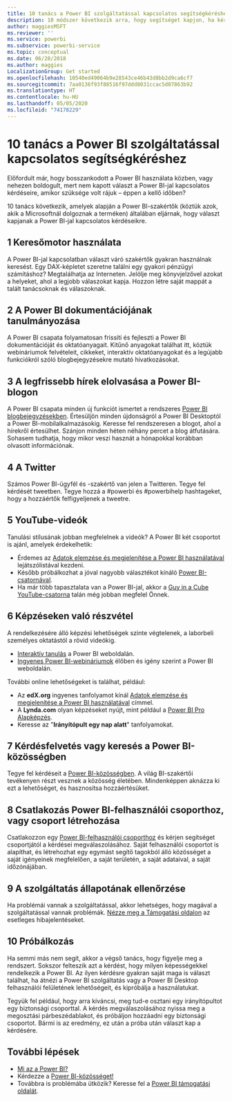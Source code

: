 ```yaml
---
title: 10 tanács a Power BI szolgáltatással kapcsolatos segítségkéréshez
description: 10 módszer következik arra, hogy segítséget kapjon, ha kérdése van a Power BI működésével kapcsolatban
author: maggiesMSFT
ms.reviewer: ''
ms.service: powerbi
ms.subservice: powerbi-service
ms.topic: conceptual
ms.date: 06/28/2018
ms.author: maggies
LocalizationGroup: Get started
ms.openlocfilehash: 10540ed49064b9e28543ce46b43d8bb2d9ca6cf7
ms.sourcegitcommit: 7aa0136f93f88516f97ddd8031ccac5d07863b92
ms.translationtype: HT
ms.contentlocale: hu-HU
ms.lasthandoff: 05/05/2020
ms.locfileid: "74178229"
---
```

# <a name="10-tips-for-getting-help-with-your-power-bi-questions"></a>10 tanács a Power BI szolgáltatással kapcsolatos segítségkéréshez
Előfordult már, hogy bosszankodott a Power BI használata közben, vagy nehezen boldogult, mert nem kapott választ a Power BI-jal kapcsolatos kérdéseire, amikor szüksége volt rájuk – éppen a kellő időben? 

10 tanács következik, amelyek alapján a Power BI-szakértők (köztük azok, akik a Microsoftnál dolgoznak a terméken) általában eljárnak, hogy választ kapjanak a Power BI-jal kapcsolatos kérdéseikre.

## <a name="1-use-a-search-engine"></a>1 Keresőmotor használata
A Power BI-jal kapcsolatban választ váró szakértők gyakran használnak keresést. Egy DAX-képletet szeretne találni egy gyakori pénzügyi számításhoz? Megtalálhatja az Interneten. Jelölje meg könyvjelzővel azokat a helyeket, ahol a legjobb válaszokat kapja. Hozzon létre saját mappát a talált tanácsoknak és válaszoknak.


## <a name="2-check-the-power-bi-documentation"></a>2 A Power BI dokumentációjának tanulmányozása
A Power BI csapata folyamatosan frissíti és fejleszti a Power BI dokumentációját és oktatóanyagait. Kitűnő anyagokat találhat itt, köztük webináriumok felvételeit, cikkeket, interaktív oktatóanyagokat és a legújabb funkciókról szóló blogbejegyzésekre mutató hivatkozásokat.

## <a name="3-read-the-power-bi-blog-for-the-latest-news"></a>3 A legfrissebb hírek elolvasása a Power BI-blogon
A Power BI csapata minden új funkciót ismertet a rendszeres [Power BI blogbejegyzésekben](https://powerbi.microsoft.com/blog/). Értesüljön minden újdonságról a Power BI Desktoptól a Power BI-mobilalkalmazásokig. Keresse fel rendszeresen a blogot, ahol a hírekről értesülhet. Szánjon minden héten néhány percet a blog átfutására. Sohasem tudhatja, hogy mikor veszi hasznát a hónapokkal korábban olvasott információnak.

## <a name="4-try-twitter"></a>4 A Twitter
Számos Power BI-ügyfél és -szakértő van jelen a Twitteren. Tegye fel kérdését tweetben. Tegye hozzá a #powerbi és #powerbihelp hashtageket, hogy a hozzáértők felfigyeljenek a tweetre.

## <a name="5-watch-videos-on-youtube"></a>5 YouTube-videók
Tanulási stílusának jobban megfelelnek a videók? A Power BI két csoportot is ajánl, amelyek érdekelhetik:

* Érdemes az [Adatok elemzése és megjelenítése a Power BI használatával](https://www.youtube.com/playlist?list=PL1N57mwBHtN0JFoKSR0n-tBkUJHeMP2cP) lejátszólistával kezdeni.
* Később próbálkozhat a jóval nagyobb választékot kínáló [Power BI-csatornával](https://www.youtube.com/user/mspowerbi/videos).
* Ha már több tapasztalata van a Power BI-jal, akkor a [Guy in a Cube YouTube-csatorna](https://www.youtube.com/channel/UCFp1vaKzpfvoGai0vE5VJ0w) talán még jobban megfelel Önnek.

## <a name="6-attend-training"></a>6 Képzéseken való részvétel
A rendelkezésére álló képzési lehetőségek szinte végtelenek, a laborbeli személyes oktatástól a rövid videókig.

* [Interaktív tanulás](guided-learning/index.yml) a Power BI weboldalán.
* [Ingyenes Power BI-webináriumok](webinars.md) élőben és igény szerint a Power BI weboldalán.

További online lehetőségeket is találhat, például:

* Az **edX.org** ingyenes tanfolyamot kínál [Adatok elemzése és megjelenítése a Power BI használatával](https://www.edx.org/course/analyzing-visualizing-data-power-bi-microsoft-dat207x-4) címmel.
* A **Lynda.com** olyan képzéseket nyújt, mint például a [Power BI Pro Alapképzés](https://www.lynda.com/Power-BI-tutorials/Power-BI-Pro-Essential-Training/485820-2.html).
* Keresse az "**Irányítópult egy nap alatt**" tanfolyamokat.

## <a name="7-ask-or-search-in-the-power-bi-community"></a>7 Kérdésfelvetés vagy keresés a Power BI-közösségben
Tegye fel kérdéseit a [Power BI-közösségben](https://community.powerbi.com). A világ BI-szakértői tevékenyen részt vesznek a közösség életében. Mindenképpen aknázza ki ezt a lehetőséget, és hasznosítsa hozzáértésüket.

## <a name="8-join-or-create-a-power-bi-user-group"></a>8 Csatlakozás Power BI-felhasználói csoporthoz, vagy csoport létrehozása
Csatlakozzon egy [Power BI-felhasználói csoporthoz](https://community.powerbi.com/t5/Power-BI-User-Groups/ct-p/Groups) és kérjen segítséget csoportjától a kérdései megválaszolásához. Saját felhasználói csoportot is alapíthat, és létrehozhat egy egymást segítő tagokból álló közösséget a saját igényeinek megfelelően, a saját területén, a saját adataival, a saját időzónájában.

## <a name="9-check-the-service-status"></a>9 A szolgáltatás állapotának ellenőrzése
Ha problémái vannak a szolgáltatással, akkor lehetséges, hogy magával a szolgáltatással vannak problémák. [Nézze meg a Támogatási oldalon](https://powerbi.microsoft.com/support/) az esetleges hibajelentéseket.

## <a name="10-just-try-it"></a>10 Próbálkozás
Ha semmi más nem segít, akkor a végső tanács, hogy figyelje meg a rendszert. Sokszor felteszik azt a kérdést, hogy milyen képességekkel rendelkezik a Power BI. Az ilyen kérdésre gyakran saját maga is választ találhat, ha átnézi a Power BI szolgáltatás vagy a Power BI Desktop felhasználói felületének lehetőségeit, és kipróbálja a használatukat.

Tegyük fel például, hogy arra kíváncsi, meg tud-e osztani egy irányítópultot egy biztonsági csoporttal. A kérdés megválaszolásához nyissa meg a megosztási párbeszédablakot, és próbáljon hozzáadni egy biztonsági csoportot. Bármi is az eredmény, ez után a próba után választ kap a kérdésére.

## <a name="next-steps"></a>További lépések
* [Mi az a Power BI?](fundamentals/power-bi-overview.md)
* Kérdezze a [Power BI-közösséget!](https://community.powerbi.com/)
* Továbbra is problémába ütközik? Keresse fel a [Power BI támogatási oldalát](https://powerbi.microsoft.com/support/).
